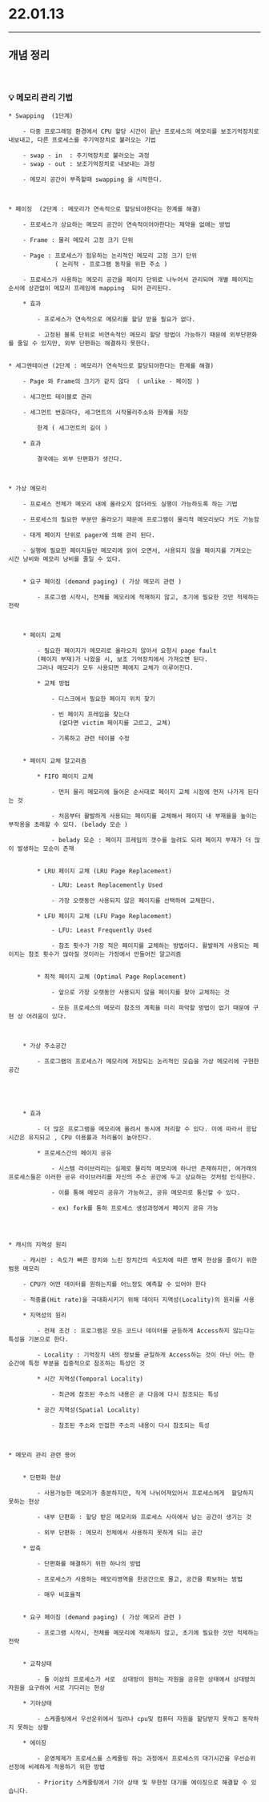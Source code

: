 # 22.01.13

---

## 개념 정리 


<br/>

### 💡 메모리 관리 기법 



    * Swapping  (1단계)

        - 다중 프로그래밍 환경에서 CPU 할당 시간이 끝난 프로세스의 메모리를 보조기억장치로 내보내고, 다른 프로세스를 주기억장치로 불러오는 기법 

        - swap - in  : 주기억장치로 불러오는 과정 
        - swap - out : 보조기억장치로 내보내는 과정 

        - 메모리 공간이 부족할때 swapping 을 시작한다.



    * 페이징  (2단계 : 메모리가 연속적으로 할당되야한다는 한계를 해결)

        - 프로세스가 상요하는 메모리 공간이 연속적이어야한다는 제약을 없애는 방법 

        - Frame : 물리 메모리 고정 크기 단위  
        
        - Page : 프로세스가 점유하는 논리적인 메모리 고정 크기 단위 
                 ( 논리적 - 프로그램 동작을 위한 주소 ) 

        - 프로세스가 사용하는 메모리 공간을 페이지 단위로 나누어서 관리되며 개별 페이지는 순서에 상관없이 메모리 프레임에 mapping  되어 관리된다.

        * 효과 

            - 프로세스가 연속적으로 메모리를 할당 받을 필요가 없다.

            - 고정된 블록 단위로 비연속적인 메모리 할당 방법이 가능하기 때문에 외부단편화를 줄일 수 있지만, 외부 단편화는 해결하지 못한다.


    * 세그멘테이션 (2단계 : 메모리가 연속적으로 할당되야한다는 한계를 해결)

        - Page 와 Frame의 크기가 같지 않다  ( unlike - 페이징 ) 

        - 세그먼트 테이블로 관리  
        
        - 세그먼트 번호마다, 세그먼트의 시작물리주소와 한계를 저장 

            한계 ( 세그먼트의 길이 )

        * 효과 

            결국에는 외부 단편화가 생긴다.



    * 가상 메모리 

        - 프로세스 전체가 메모리 내에 올라오지 않더라도 실행이 가능하도록 하는 기법 

        - 프로세스의 필요한 부분만 올라오기 때문에 프로그램이 물리적 메모리보다 커도 가능함 

        - 대게 페이지 단위로 pager에 의해 관리 된다.

        - 실행에 필요한 페이지들만 메모리에 읽어 오면서, 사용되지 않을 페이지를 가져오는 시간 낭비와 메모리 낭비를 줄일 수 있다.


        * 요구 페이징 (demand paging) ( 가상 메모리 관련 )

            - 프로그램 시작시, 전체를 메모리에 적재하지 않고, 초기에 필요한 것만 적제하는 전략 



        * 페이지 교체 

            - 필요한 페이지가 메모리로 올라오지 않아서 요청시 page fault 
            (페이지 부재)가 나왔을 시, 보조 기억장치에서 가져오면 된다.
            그러나 메모리가 모두 사용되면 페에지 교체가 이루어진다.

            * 교체 방법 

                - 디스크에서 필요한 페이지 위치 찾기 

                - 빈 페이지 프레임을 찾는다  
                  (없다면 victim 페이지를 고르고, 교체) 

                - 기록하고 관련 테이블 수정 

        
        * 페이지 교체 알고리즘 

            * FIFO 페이지 교체
             
                - 먼저 물리 메모리에 들어온 순서대로 페이지 교체 시점에 먼저 나가게 된다는 것

                - 처음부터 활발하게 사용되는 페이지를 교체해서 페이지 내 부재율을 높이는 부작용을 초래할 수 있다. (belady 모순 )

                - belady 모순 : 페이지 프레임의 갯수를 늘려도 되려 페이지 부재가 더 많이 발생하는 모순이 존재


            * LRU 페이지 교체 (LRU Page Replacement)

                - LRU: Least Replacemently Used

                - 가장 오랫동안 사용되지 않은 페이지를 선택하여 교체한다.

            * LFU 페이지 교체 (LFU Page Replacement)

                - LFU: Least Frequently Used

                - 참조 횟수가 가장 적은 페이지를 교체하는 방법이다. 활발하게 사용되는 페이지는 참조 횟수가 많아질 것이라는 가정에서 만들어진 알고리즘


            * 최적 페이지 교체 (Optimal Page Replacement)

                - 앞으로 가장 오랫동안 사용되지 않을 페이지를 찾아 교체하는 것

                - 모든 프로세스의 메모리 참조의 계획을 미리 파악할 방법이 없기 때문에 구현 상 어려움이 있다.



        * 가상 주소공간 

            - 프로그램의 프로세스가 메모리에 저장되는 논리적인 모습을 가상 메모리에 구현한 공간 


        


        * 효과 

            - 더 많은 프로그램을 메모리에 올려서 동시에 처리할 수 있다. 이에 따라서 응답 시간은 유지되고 , CPU 이용률과 처리율이 높아진다.

            * 프로세스간의 페이지 공유 

                - 시스템 라이브러리는 실제로 물리적 메모리에 하나만 존재하지만, 여거래의 프로세스들은 이러한 공유 라이브러리를 자신의 주소 공간에 두고 상요하는 것처럼 인식한다.

                - 이를 통해 메모리 공유가 가능하고, 공유 메모리로 통신할 수 있다.

                - ex) fork를 통하 프로세스 생성과정에서 페이지 공유 가능 




    * 캐시의 지역성 원리 

        - 캐시란 : 속도가 빠른 장치와 느린 장치간의 속도차에 따른 병목 현상을 줄이기 위한 범용 메모리

        - CPU가 어떤 데이터를 원하는지를 어느정도 예측할 수 있어야 한다

        - 적중률(Hit rate)을 극대화시키기 위해 데이터 지역성(Locality)의 원리를 사용

        * 지역성의 원리 

            - 전제 조건 : 프로그램은 모든 코드나 데이터를 균등하게 Access하지 않는다는 특성을 기본으로 한다.

            - Locality : 기억장치 내의 정보를 균일하게 Access하는 것이 아닌 어느 한 순간에 특정 부분을 집중적으로 참조하는 특성인 것

            * 시간 지역성(Temporal Locality) 
            
                - 최근에 참조된 주소의 내용은 곧 다음에 다시 참조되는 특성

            * 공간 지역성(Spatial Locality)

                - 참조된 주소와 인접한 주소의 내용이 다시 참조되는 특성



    * 메모리 관리 관련 용어  


        * 단편화 현상 

            - 사용가능한 메모리가 충분하지만, 작게 나뉘어져있어서 프로세스에게  할당하지 못하는 현상 
    
            - 내부 단편화 : 할당 받은 메모리와 프로세스 사이에서 남는 공간이 생기는 것 

            - 외부 단편화 : 메모리 전체에서 사용하지 못하게 되는 공간 

        * 압축 

            - 단편화를 해결하기 위한 하나의 방법 

            - 프로세스가 사용하는 메모리영역을 한공간으로 몰고, 공간을 확보하는 방법 

            - 매우 비효율적 
            

        * 요구 페이징 (demand paging) ( 가상 메모리 관련 )

            - 프로그램 시작시, 전체를 메모리에 적재하지 않고, 초기에 필요한 것만 적제하는 전략 


        * 교착상태 

            - 둘 이상의 프로세스가 서로  상대방이 원하는 자원을 공유한 상태에서 상대방의 자원을 요구하여 서로 기다리는 현상 

        * 기아상태 

            - 스케줄링에서 우선운위에서 밀려나 cpu및 컴퓨터 자원을 할당받지 못하고 동작하지 못하는 상황  

        * 에이징 

            - 운영체제가 프로세스를 스케줄링 하는 과정에서 프로세스의 대기시간을 우선순위 선정에 비례하게 적용하기 위한 방법 

            - Priority 스케줄링에서 기아 상태 및 무한정 대기를 에이징으로 해결할 수 있습니다.





